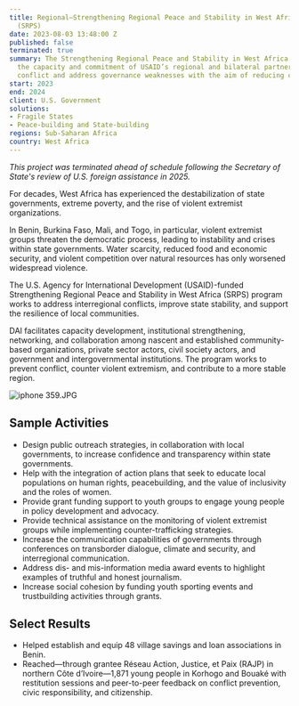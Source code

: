 ```yaml
---
title: Regional—Strengthening Regional Peace and Stability in West Africa Program
  (SRPS)
date: 2023-08-03 13:48:00 Z
published: false
terminated: true
summary: The Strengthening Regional Peace and Stability in West Africa program builds
  the capacity and commitment of USAID’s regional and bilateral partners to prevent
  conflict and address governance weaknesses with the aim of reducing countries’ fragility.
start: 2023
end: 2024
client: U.S. Government
solutions:
- Fragile States
- Peace-building and State-building
regions: Sub-Saharan Africa
country: West Africa
---
```


<aside><em>This project was terminated ahead of schedule following the Secretary of State's review of U.S. foreign assistance in 2025.</em></aside>

For decades, West Africa has experienced the destabilization of state governments, extreme poverty, and the rise of violent extremist organizations.

In Benin, Burkina Faso, Mali, and Togo, in particular, violent extremist groups threaten the democratic process, leading to instability and crises within state governments. Water scarcity, reduced food and economic security, and violent competition over natural resources has only worsened widespread violence.

The U.S. Agency for International Development (USAID)-funded Strengthening Regional Peace and Stability in West Africa (SRPS) program works to address interregional conflicts, improve state stability, and support the resilience of local communities.

DAI facilitates capacity development, institutional strengthening, networking, and collaboration among nascent and established community-based organizations, private sector actors, civil society actors, and government and intergovernmental institutions. The program works to prevent conflict, counter violent extremism, and contribute to a more stable region.

![iphone 359.JPG](/uploads/iphone%20359.JPG)

## Sample Activities

* Design public outreach strategies, in collaboration with local governments, to increase confidence and transparency within state governments.
* Help with the integration of action plans that seek to educate local populations on human rights, peacebuilding, and the value of inclusivity and the roles of women.
* Provide grant funding support to youth groups to engage young people in policy development and advocacy.
* Provide technical assistance on the monitoring of violent extremist groups while implementing counter-trafficking strategies.
* Increase the communication capabilities of governments through conferences on transborder dialogue, climate and security, and interregional communication.
* Address dis- and mis-information media award events to highlight examples of truthful and honest journalism.
* Increase social cohesion by funding youth sporting events and trustbuilding activities through grants.

## Select Results

* Helped establish and equip 48 village savings and loan associations in Benin.
* Reached—through grantee Réseau Action, Justice, et Paix (RAJP) in northern Côte d’Ivoire—1,871 young people in Korhogo and Bouaké with restitution sessions and peer-to-peer feedback on conflict prevention, civic responsibility, and citizenship.

